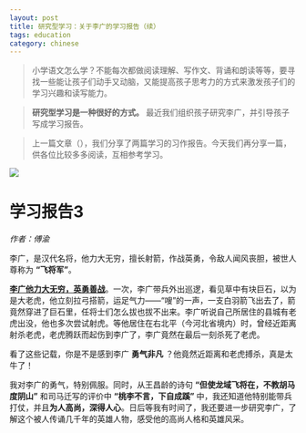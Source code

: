 ```yaml
---
layout: post
title: 研究型学习：关于李广的学习报告（续）
tags: education
category: chinese
---
```


> 小学语文怎么学？不能每次都做阅读理解、写作文、背诵和朗读等等，要寻找一些能让孩子们动手又动脑，又能提高孩子思考力的方式来激发孩子们的学习兴趣和读写能力。

> **研究型学习是一种很好的方式。** 最近我们组织孩子研究李广，并引导孩子写成学习报告。

> 上一篇文章（），我们分享了两篇学习的习作报告。今天我们再分享一篇，供各位比较多多阅读，互相参考学习。

![](https://crsando.github.io/images/2024-12-12/export_kveyog.png)

# 学习报告3

*作者：傅渝*

李广，是汉代名将，他力大无穷，擅长射箭，作战英勇，令敌人闻风丧胆，被世人尊称为 **“飞将军”**。

<u>**李广他力大无穷，英勇善战**</u>。一次，李广带兵外出巡逻，看见草中有块巨石，以为是大老虎，他立刻拉弓搭箭，运足气力——“嗖”的一声，一支白羽箭飞出去了，箭竟然穿进了巨石里，任将士们怎么拔也拔不出来。李广听说自己所居住的县城有老虎出没，他也多次尝试射虎。等他居住在右北平（今河北省境内）时，曾经近距离射杀老虎，老虎腾跃而起伤到李广了，李广竟然在最后一刻杀死了老虎。

看了这些记载，你是不是感到李广 **勇气非凡** ？他竟然近距离和老虎搏杀，真是太牛了！

我对李广的勇气，特别佩服。同时，从王昌龄的诗句 **“但使龙域飞将在，不教胡马度阴山”** 和司马迁写的评价中 **“桃李不言，下自成蹊”** 中，我还知道他特别能带兵打仗，并且**为人高尚，深得人心**。日后等我有时间了，我还要进一步研究李广，了解这个被人传诵几千年的英雄人物，感受他的高尚人格和英雄风采。
